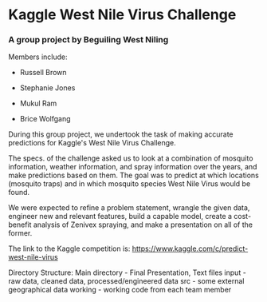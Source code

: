 # Kaggle West Nile Virus Challenge
### A group project by Beguiling West Niling

Members include:

* Russell Brown

* Stephanie Jones

* Mukul Ram

* Brice Wolfgang

During this group project, we undertook the task of making accurate predictions for Kaggle's West Nile Virus Challenge.

The specs. of the challenge asked us to look at a combination of mosquito information, weather information, and spray information over the years, and make predictions based on them. The goal was to predict at which locations (mosquito traps) and in which mosquito species West Nile Virus would be found.

We were expected to refine a problem statement, wrangle the given data, engineer new and relevant features, build a capable model, create a cost-benefit analysis of Zenivex spraying, and make a presentation on all of the former.

The link to the Kaggle competition is:
https://www.kaggle.com/c/predict-west-nile-virus

Directory Structure:
Main directory - Final Presentation, Text files
input - raw data, cleaned data, processed/engineered data
src - some external geographical data
working - working code from each team member

